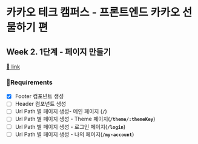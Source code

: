 # 카카오 테크 캠퍼스 - 프론트엔드 카카오 선물하기 편

## Week 2. 1단계 - 페이지 만들기

[🔗 link](https://edu.nextstep.camp/s/hazAC9xa/ls/QzV1ncxk)

### 📝Requirements

- [x] Footer 컴포넌트 생성
- [ ] Header 컴포넌트 생성
- [ ] Url Path 별 페이지 생성- 메인 페이지 (**`/`**)
- [ ] Url Path 별 페이지 생성 - Theme 페이지(**`/theme/:themeKey`**)
- [ ] Url Path 별 페이지 생성 - 로그인 페이지(**`/login`**)
- [ ] Url Path 별 페이지 생성 - 나의 페이지(**`/my-account`**)

